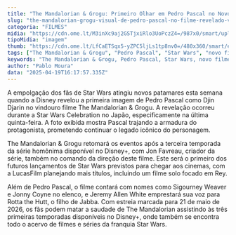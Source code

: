 ```yaml
---
title: "The Mandalorian & Grogu: Primeiro Olhar em Pedro Pascal no Novo Filme Star Wars"
slug: "the-mandalorian-grogu-visual-de-pedro-pascal-no-filme-revelado-veja"
categoria: "FILMES"
midia: "https://cdn.ome.lt/M3inXc9aj2GSTjxiRlo3UoPczZ4=/987x0/smart/uploads/conteudo/fotos/mandalorian_pm9y59A.jpg"
tipoMidia: "imagem"
thumb: "https://cdn.ome.lt/LfCaETSqx5-yZPC5ljLs1tp8nv0=/480x360/smart/extras/conteudos/mandalorian_D7nDrBA.jpg"
tags: ["The Mandalorian & Grogu", "Pedro Pascal", "Star Wars", "novo filme Star Wars", "Disney", "LucasFilm", "Jon Favreau", "estreia 2026", "Disney+"]
keywords: "The Mandalorian & Grogu, Pedro Pascal, Star Wars, novo filme Star Wars, Disney, LucasFilm, Jon Favreau, estreia 2026, Disney+"
author: "Pablo Moura"
data: "2025-04-19T16:17:57.335Z"
---
```


A empolgação dos fãs de Star Wars atingiu novos patamares esta semana quando a Disney revelou a primeira imagem de Pedro Pascal como Djin Djarin no vindouro filme The Mandalorian & Grogu. A revelação ocorreu durante a Star Wars Celebration no Japão, especificamente na última quinta-feira. A foto exibida mostra Pascal trajando a armadura do protagonista, prometendo continuar o legado icônico do personagem.

<blockquote class="twitter-tweet"><a href="https://twitter.com/user/status/1913419892671361174"></a></blockquote>

The Mandalorian & Grogu retomará os eventos após a terceira temporada da série homônima disponível no Disney+, com Jon Favreau, criador da série, também no comando da direção deste filme. Este será o primeiro dos futuros lançamentos de Star Wars previstos para chegar aos cinemas, com a LucasFilm planejando mais títulos, incluindo um filme solo focado em Rey.

Além de Pedro Pascal, o filme contará com nomes como Sigourney Weaver e Jonny Coyne no elenco, e Jeremy Allen White emprestará sua voz para Rotta the Hutt, o filho de Jabba. Com estreia marcada para 21 de maio de 2026, os fãs podem matar a saudade de The Mandalorian assistindo às três primeiras temporadas disponíveis no Disney+, onde também se encontra todo o acervo de filmes e séries da franquia Star Wars.
